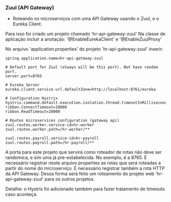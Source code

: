 ### Zuul (API Gateway)

- Roteando os microserviços com uma API Gateway usando o Zuul, e o Eureka Client.

Para isso foi criado um projeto chamado 'hr-api-gateway-zuul'
Na classe de aplicação incluir a anotação: '@EnableEurekaClient' e '@EnableZuulProxy'

No arquivo 'application.properties' do projeto 'hr-api-gateway-zuul' inserir:
```
spring.application.name=hr-api-gateway-zuul

# Default port for Zuul (always will be this port). Not have random port.
server.port=8765

# Eureka Server
eureka.client.service-url.defaultZone=http://localhost:8761/eureka

# Configuration Hystrix
hystrix.command.default.execution.isolation.thread.timeoutInMilliseconds=60000
ribbon.ConnectTimeout=10000
ribbon.ReadTimeout=20000

# Routes microservices configuration (gateway api)
zuul.routes.worker.service-id=hr-worker
zuul.routes.worker.path=/hr-worker/**

zuul.routes.payroll.service-id=hr-payroll
zuul.routes.payroll.path=/hr-payroll/**
```

A porta para este projeto que servirá como roteador de rotas não deve ser randomica, e sim uma já pre-estabelecida. No exemplo, é a 8765.
É necessário registrar neste arquivo properties as rotas que será roteadas a partir do nome do microserviço.
É necessário registrar também a rota HTTP da API Gateway. Dessa forma será feito um roteamento do projeto web 'hr-api-gateway-zuul' para 
os outros projetos.

Detalhe: o Hystrix foi adicionado também para fazer tratamento de timeouts caso aconteça.